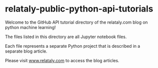# relataly-public-python-api-tutorials
Welcome to the GitHub API tutorial directory of the relataly.com blog on python machine learning!

The files listed in this directory are all Jupyter notebook files. 

Each file represents a separate Python project that is described in a separate blog article. 

Please visit www.relataly.com to access the blog articles.
